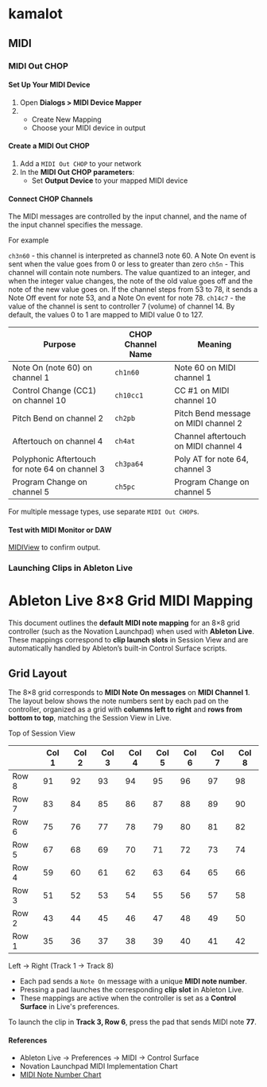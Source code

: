 # kamalot

## MIDI

### MIDI Out CHOP


#### Set Up Your MIDI Device

1. Open **Dialogs > MIDI Device Mapper**
2. 
   - Create New Mapping
   - Choose your MIDI device in output

#### Create a MIDI Out CHOP

1. Add a `MIDI Out CHOP` to your network
2. In the **MIDI Out CHOP parameters**:
   - Set **Output Device** to your mapped MIDI device

#### Connect CHOP Channels
The MIDI messages are controlled by the input channel, and the name of the input channel specifies the message.

For example

`ch3n60` - this channel is interpreted as channel3 note 60. A Note On event is sent when the value goes from 0 or less to greater than zero
`ch5n` - This channel will contain note numbers. The value quantized to an integer, and when the integer value changes, the note of the old value goes off and the note of the new value goes on. If the channel steps from 53 to 78, it sends a Note Off event for note 53, and a Note On event for note 78.
`ch14c7` - the value of the channel is sent to controller 7 (volume) of channel 14. By default, the values 0 to 1 are mapped to MIDI value 0 to 127.

| Purpose              | CHOP Channel Name | Meaning                                |
|----------------------|------------------|----------------------------------------|
| Note On (note 60) on channel 1  | `ch1n60`        | Note 60 on MIDI channel 1              |
| Control Change (CC1) on channel 10 | `ch10cc1`      | CC #1 on MIDI channel 10               |
| Pitch Bend on channel 2        | `ch2pb`         | Pitch Bend message on MIDI channel 2   |
| Aftertouch on channel 4        | `ch4at`         | Channel aftertouch on MIDI channel 4   |
| Polyphonic Aftertouch for note 64 on channel 3 | `ch3pa64` | Poly AT for note 64, channel 3       |
| Program Change on channel 5    | `ch5pc`         | Program Change on channel 5            |

For multiple message types, use separate `MIDI Out CHOP`s.

#### Test with MIDI Monitor or DAW

[MIDIView](https://hautetechnique.com/midi/midiview) to confirm output.



### Launching Clips in Ableton Live

# Ableton Live 8×8 Grid MIDI Mapping

This document outlines the **default MIDI note mapping** for an 8×8
grid controller (such as the Novation Launchpad) when used with
**Ableton Live**. These mappings correspond to **clip launch slots**
in Session View and are automatically handled by Ableton’s built-in
Control Surface scripts.

## Grid Layout

The 8×8 grid corresponds to **MIDI Note On messages** on **MIDI
Channel 1**. The layout below shows the note numbers sent by each pad
on the controller, organized as a grid with **columns left to right**
and **rows from bottom to top**, matching the Session View in Live.

Top of Session View

|     | Col 1 | Col 2 | Col 3 | Col 4 | Col 5 | Col 6 | Col 7 | Col 8 |
|-----|-------|-------|-------|-------|-------|-------|-------|-------|
| Row 8 | 91 | 92 | 93 | 94 | 95 | 96 | 97 | 98 |
| Row 7 | 83 | 84 | 85 | 86 | 87 | 88 | 89 | 90 |
| Row 6 | 75 | 76 | 77 | 78 | 79 | 80 | 81 | 82 |
| Row 5 | 67 | 68 | 69 | 70 | 71 | 72 | 73 | 74 |
| Row 4 | 59 | 60 | 61 | 62 | 63 | 64 | 65 | 66 |
| Row 3 | 51 | 52 | 53 | 54 | 55 | 56 | 57 | 58 |
| Row 2 | 43 | 44 | 45 | 46 | 47 | 48 | 49 | 50 |
| Row 1 | 35 | 36 | 37 | 38 | 39 | 40 | 41 | 42 |

Left → Right (Track 1 → Track 8)


- Each pad sends a `Note On` message with a unique **MIDI note number**.
- Pressing a pad launches the corresponding **clip slot** in Ableton Live.
- These mappings are active when the controller is set as a **Control Surface** in Live's preferences.

To launch the clip in **Track 3, Row 6**, press the pad that sends MIDI note **77**.


#### References

- Ableton Live → Preferences → MIDI → Control Surface
- Novation Launchpad MIDI Implementation Chart
- [MIDI Note Number Chart](https://www.inspiredacoustics.com/en/MIDI_note_numbers_and_center_frequencies)



